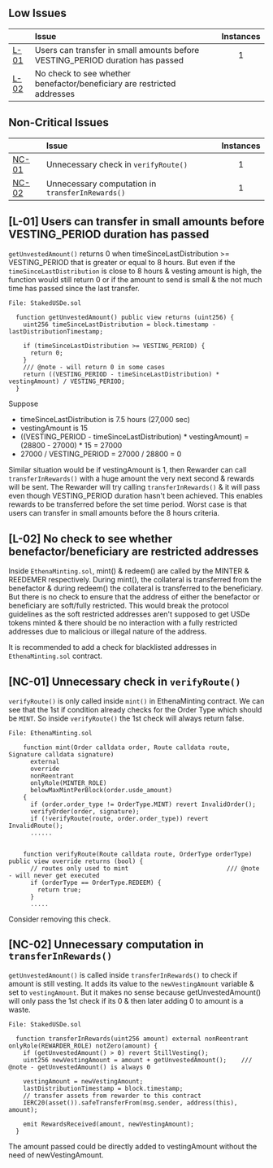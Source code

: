 ## Low Issues

| |Issue|Instances|
|-|:-|:-:|
| [L-01](#L-01) | Users can transfer in small amounts before VESTING_PERIOD duration has passed | 1 |
| [L-02](#L-02) | No check to see whether benefactor/beneficiary are restricted addresses |  |

## Non-Critical Issues

| |Issue|Instances|
|-|:-|:-:|
| [NC-01](#NC-01) | Unnecessary check in `verifyRoute()` | 1 |
| [NC-02](#NC-02) | Unnecessary computation in `transferInRewards()` | 1 |


## [L-01] Users can transfer in small amounts before VESTING_PERIOD duration has passed

`getUnvestedAmount()` returns 0 when timeSinceLastDistribution >= VESTING_PERIOD that is greater or equal to 8 hours. 
But even if the `timeSinceLastDistribution` is close to 8 hours & vesting amount is high, the function would still return 0 or if the amount to send is small & the not much time has passed since the last transfer. 

```solidity
File: StakedUSDe.sol

  function getUnvestedAmount() public view returns (uint256) {
    uint256 timeSinceLastDistribution = block.timestamp - lastDistributionTimestamp;

    if (timeSinceLastDistribution >= VESTING_PERIOD) {
      return 0;
    }
    /// @note - will return 0 in some cases
    return ((VESTING_PERIOD - timeSinceLastDistribution) * vestingAmount) / VESTING_PERIOD;       
  }
```
Suppose
- timeSinceLastDistribution is 7.5 hours (27,000 sec)
- vestingAmount is 15
- ((VESTING_PERIOD - timeSinceLastDistribution) * vestingAmount) = (28800 - 27000) * 15 = 27000
- 27000 / VESTING_PERIOD = 27000 / 28800 = 0

Similar situation would be if vestingAmount is 1, then Rewarder can call `transferInRewards()` with a huge amount the very next second & rewards will be sent.
The Rewarder will try calling `transferInRewards()` & it will pass even though VESTING_PERIOD duration hasn't been achieved.
This enables rewards to be transferred before the set time period. Worst case is that users can transfer in small amounts before the 8 hours criteria. 

## [L-02] No check to see whether benefactor/beneficiary are restricted addresses

Inside `EthenaMinting.sol`, mint() & redeem() are called by the MINTER & REEDEMER respectively. During mint(), the collateral is transferred from the benefactor & during redeem() the collateral is transferred to the beneficiary.
But there is no check to ensure that the address of either the benefactor or beneficiary are soft/fully restricted. This would break the protocol guidelines as the soft restricted addresses aren't supposed to get USDe tokens minted & there should be no interaction with a fully restricted addresses due to malicious or illegal nature of the address.

It is recommended to add a check for blacklisted addresses in `EthenaMinting.sol` contract.


## [NC-01] Unnecessary check in `verifyRoute()`

`verifyRoute()` is only called inside `mint()` in EthenaMinting contract.
We can see that the 1st if condition already checks for the Order Type which should be `MINT`. So inside `verifyRoute()` the 1st check will always return false.

```solidity
File: EthenaMinting.sol
  
    function mint(Order calldata order, Route calldata route, Signature calldata signature)
      external
      override
      nonReentrant
      onlyRole(MINTER_ROLE)
      belowMaxMintPerBlock(order.usde_amount)
    {
      if (order.order_type != OrderType.MINT) revert InvalidOrder();
      verifyOrder(order, signature);
      if (!verifyRoute(route, order.order_type)) revert InvalidRoute();
      ......


    function verifyRoute(Route calldata route, OrderType orderType) public view override returns (bool) {
      // routes only used to mint                           /// @note - will never get executed
      if (orderType == OrderType.REDEEM) {
        return true;
      }
      .....
```
Consider removing this check.

## [NC-02] Unnecessary computation in `transferInRewards()`

`getUnvestedAmount()` is called inside `transferInRewards()` to check if amount is still vesting.
It adds its value to the `newVestingAmount` variable & set to `vestingAmount`. But it makes no sense because getUnvestedAmount() will only pass the 1st check if its 0 & then later adding 0 to amount is a waste.

```solidity
File: StakedUSDe.sol

  function transferInRewards(uint256 amount) external nonReentrant onlyRole(REWARDER_ROLE) notZero(amount) {
    if (getUnvestedAmount() > 0) revert StillVesting();
    uint256 newVestingAmount = amount + getUnvestedAmount();    /// @note - getUnvestedAmount() is always 0

    vestingAmount = newVestingAmount;
    lastDistributionTimestamp = block.timestamp;
    // transfer assets from rewarder to this contract
    IERC20(asset()).safeTransferFrom(msg.sender, address(this), amount);

    emit RewardsReceived(amount, newVestingAmount);
  }
```
The amount passed could be directly added to vestingAmount without the need of newVestingAmount.
